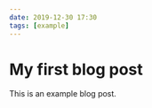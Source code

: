 ```yaml
---
date: 2019-12-30 17:30
tags: [example]
---
```


# My first blog post

This is an example blog post.
